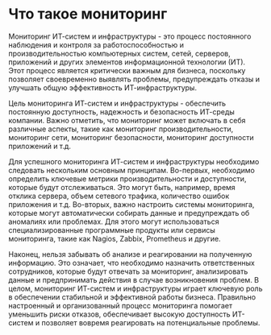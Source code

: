 # Что такое мониторинг


<p>Мониторинг ИТ-систем и инфраструктуры - это процесс постоянного наблюдения и контроля за работоспособностью и производительностью компьютерных систем, сетей, серверов, приложений и других элементов информационной технологии (ИТ). Этот процесс является критически важным для бизнеса, поскольку позволяет своевременно выявлять проблемы, предупреждать отказы и улучшать общую эффективность ИТ-инфраструктуры.</p>

<p>Цель мониторинга ИТ-систем и инфраструктуры - обеспечить постоянную доступность, надежность и безопасность ИТ-среды компании. Важно отметить, что мониторинг может включать в себя различные аспекты, такие как мониторинг производительности, мониторинг сети, мониторинг безопасности, мониторинг доступности приложений и т.д.</p>

<p>Для успешного мониторинга ИТ-систем и инфраструктуры необходимо следовать нескольким основным принципам. Во-первых, необходимо определить ключевые метрики производительности и доступности, которые будут отслеживаться. Это могут быть, например, время отклика сервера, объем сетевого трафика, количество ошибок приложения и т.д. Во-вторых, важно настроить системы мониторинга, которые могут автоматически собирать данные и предупреждать об аномалиях или проблемах. Для этого могут использоваться специализированные программные продукты или сервисы мониторинга, такие как Nagios, Zabbix, Prometheus и другие.</p>

<p>Наконец, нельзя забывать об анализе и реагировании на полученную информацию. Это означает, что необходимо назначить ответственных сотрудников, которые будут отвечать за мониторинг, анализировать данные и предпринимать действия в случае возникновения проблем. В целом, мониторинг ИТ-систем и инфраструктуры играет ключевую роль в обеспечении стабильной и эффективной работы бизнеса. Правильно настроенный и организованный процесс мониторинга помогает уменьшить риски отказов, обеспечивает высокую доступность ИТ-систем и позволяет вовремя реагировать на потенциальные проблемы.</p></span>
